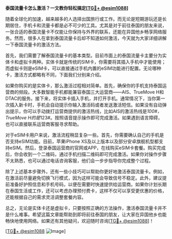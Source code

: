 **泰国流量卡怎么激活？一文教你轻松搞定[[TG💪+ @esim1088](https://t.me/s/esim1088)]**

随着全球化的加速，越来越多的人选择出国旅行或工作。而无论是短期游玩还是长期居住，手机卡和流量卡都是必不可少的工具。尤其是对于前往泰国的朋友来说，一张合适的泰国流量卡不仅能让你保持与外界的联系，还能在异国他乡畅享网络服务。然而，很多人在拿到泰国流量卡后却不知道如何激活，今天就为大家详细讲解一下泰国流量卡的激活方法。

首先，我们需要了解泰国流量卡的基本类型。目前市面上的泰国流量卡主要分为实体卡和虚拟卡两种。实体卡就是传统的SIM卡，你需要将其插入手机中才能使用；而虚拟卡则是eSIM卡，可以直接通过手机内置的eSIM功能进行配置。无论哪种卡，激活方式都略有不同，下面我们分别来介绍。

如果你购买的是实体卡，那么激活过程相对简单。首先，确保你的手机支持泰国运营商的频段。大多数智能手机都能兼容泰国三大运营商——AIS、TrueMove H和DTAC的服务。接下来，将实体卡插入手机，并打开手机。通常情况下，当你第一次插入新卡时，手机会自动提示你输入激活码或者发送激活短信。如果没有自动弹出提示，你可以手动拨打运营商提供的激活热线，比如AIS的激活热线是*100#，TrueMove H的是*123#。按照语音提示操作即可完成激活。如果遇到语言障碍，也可以直接联系运营商客服寻求帮助。

对于eSIM卡用户来说，激活流程稍显复杂一些。首先，你需要确认自己的手机是否支持eSIM功能。目前，苹果iPhone XS及以上版本以及部分安卓旗舰机型都支持eSIM。然后，登录泰国运营商的官网或APP，在线购买eSIM卡套餐。购买完成后，你会收到一个二维码，通过手机扫描二维码即可完成激活。如果你对操作步骤不太熟悉，也可以通过电话咨询客服，他们会一步步指导你完成整个过程。

除了上述基本步骤外，还有一些小技巧可以帮助你更好地激活泰国流量卡。例如，在激活前尽量避免切换飞行模式，因为这样可能会导致信号不稳定。此外，建议提前准备好护照信息和手机号码，以便在需要时快速提供给运营商。如果你计划长期在泰国生活或工作，还可以考虑办理预付费卡，这样不仅可以享受更优惠的价格，还能根据自己的需求灵活调整套餐内容。

总之，无论是实体卡还是虚拟卡，只要按照正确的方法操作，激活泰国流量卡并不是什么难事。希望这篇文章能帮助到即将前往泰国的朋友，让大家在异国他乡也能畅快地使用网络。如果还有其他疑问，欢迎随时咨询[[TG💪+ @esim1088](https://t.me/s/esim1088)]！

[[TG💪+ @esim1088](https://t.me/s/esim1088) ![Image](https://i.postimg.cc/4NQfJmqS/Snipaste-2025-05-13-00-14-12.png)]